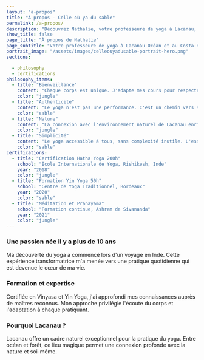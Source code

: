 ```yaml
---
layout: "a-propos"
title: "À propos - Celle où ya du sable"
permalink: /a-propos/
description: "Découvrez Nathalie, votre professeure de yoga à Lacanau, et son approche unique du Vinyasa et Yin Yoga."
show_title: false
page_title: "À propos de Nathalie"
page_subtitle: "Votre professeure de yoga à Lacanau Océan et au Costa Rica"
portrait_image: "/assets/images/celleouyadusable-portrait-hero.png"
sections:

  - philosophy
  - certifications
philosophy_items:
  - title: "Bienveillance"
    content: "Chaque corps est unique. J'adapte mes cours pour respecter vos limites et vous accompagner dans votre progression personnelle."
    color: "jungle"
  - title: "Authenticité"
    content: "Le yoga n'est pas une performance. C'est un chemin vers soi-même, dans l'acceptation et la découverte de ses propres capacités."
    color: "sable"
  - title: "Nature"
    content: "La connexion avec l'environnement naturel de Lacanau enrichit la pratique et favorise un ancrage profond."
    color: "jungle"
  - title: "Simplicité"
    content: "Le yoga accessible à tous, sans complexité inutile. L'essentiel réside dans la présence et la respiration consciente."
    color: "sable"
certifications:
  - title: "Certification Hatha Yoga 200h"
    school: "École Internationale de Yoga, Rishikesh, Inde"
    year: "2018"
    color: "jungle"
  - title: "Formation Yin Yoga 50h"
    school: "Centre de Yoga Traditionnel, Bordeaux"
    year: "2020"
    color: "sable"
  - title: "Méditation et Pranayama"
    school: "Formation continue, Ashram de Sivananda"
    year: "2021"
    color: "jungle"
---
```


### Une passion née il y a plus de 10 ans

Ma découverte du yoga a commencé lors d'un voyage en Inde. Cette expérience transformatrice m'a menée vers une pratique quotidienne qui est devenue le cœur de ma vie.

<!--more-->

### Formation et expertise

Certifiée en Vinyasa et Yin Yoga, j'ai approfondi mes connaissances auprès de maîtres reconnus. Mon approche privilégie l'écoute du corps et l'adaptation à chaque pratiquant.

### Pourquoi Lacanau ?

Lacanau offre un cadre naturel exceptionnel pour la pratique du yoga. Entre océan et forêt, ce lieu magique permet une connexion profonde avec la nature et soi-même.
